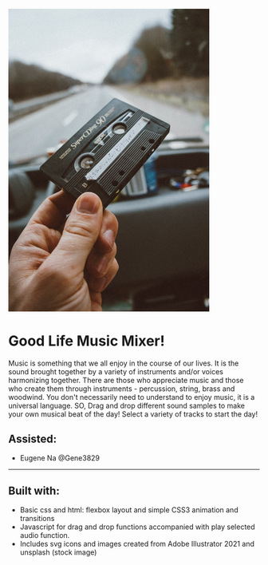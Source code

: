 <p align="centre">
<img src="images/casette_readMe.jpg" width="80%" length="50%" style="max-width:100%;">
</p>
<h1>Good Life Music Mixer!</h1>
Music is something that we all enjoy in the course of our lives. It is the sound brought together by a variety of instruments and/or voices harmonizing together. 
There are those who appreciate music and those who create them through instruments - percussion, string, brass and woodwind.
You don't necessarily need to understand to enjoy music, it is a universal language.
SO, Drag and drop different sound samples to make your own musical beat of the day! Select a variety of tracks to start the day!

<h2>Assisted:</h2>
<ul>
<li>Eugene Na @Gene3829</li>
</ul>

-----------------------------------------------------------
<h2>Built with:</h2>
<ul>
<li>Basic css and html: flexbox layout and simple CSS3 animation and transitions</li>
<li>Javascript for drag and drop functions accompanied with play selected audio function.</li>
<li>Includes svg icons and images created from Adobe Illustrator 2021 and unsplash (stock image)</li>
</ul>
